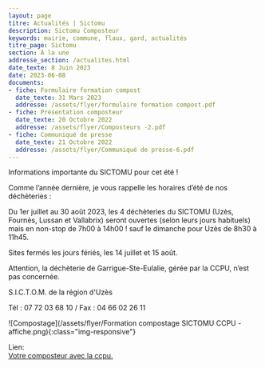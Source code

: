 ```yaml
---
layout: page
titre: Actualités | Sictomu 
description: Sictomu Composteur
keywords: mairie, commune, flaux, gard, actualités
titre_page: Sictomu 
section: À la une
addresse_section: /actualites.html
date_texte: 8 Juin 2023
date: 2023-06-08
documents:
- fiche: Formulaire formation compost
  date_texte: 31 Mars 2023
  addresse: /assets/flyer/formulaire formation compost.pdf
- fiche: Présentation composteur
  date_texte: 20 Octobre 2022
  addresse: /assets/flyer/Composteurs -2.pdf
- fiche: Communiqué de presse
  date_texte: 21 Octobre 2022
  addresse: /assets/flyer/Communiqué de presse-6.pdf
---
```


Informations importante du SICTOMU pour cet été !<br> 

Comme l’année dernière, je vous rappelle les horaires d’été de
nos déchèteries :<br> 

Du 1er juillet au 30 août 2023, les 4 déchèteries du SICTOMU
(Uzès, Fournès, Lussan et Vallabrix) seront ouvertes (selon leurs
jours habituels) mais en non-stop de 7h00 à 14h00 ! sauf le dimanche
pour Uzès de 8h30 à 11h45.<br> 

Sites fermés les jours fériés, les 14 juillet et 15 août.<br> 

Attention, la déchèterie de Garrigue-Ste-Eulalie, gérée par la
CCPU, n’est pas concernée.<br> 

S.I.C.T.O.M. de la région d'Uzès<br> 

Tél : 07 72 03 68 10 / Fax : 04 66 02 26 11<br> 



![Compostage](/assets/flyer/Formation compostage SICTOMU CCPU - affiche.png){:class="img-responsive"}


Lien:<br>
 <a href="https://www.ccpaysduzes.fr/environnement/gestion-des-dechets/10-environnement/96-votre-composteur-avec-la-ccpu.html">Votre composteur avec la ccpu.</a>  <br> 
 



